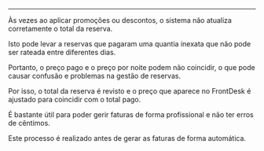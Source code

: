 ---
Às vezes ao aplicar promoções ou descontos, o sistema não atualiza corretamente o total da reserva.

Isto pode levar a reservas que pagaram uma quantia inexata que não pode ser rateada entre diferentes dias.

Portanto, o preço pago e o preço por noite podem não coincidir, o que pode causar confusão e problemas na gestão de reservas.

Por isso, o total da reserva é revisto e o preço que aparece no FrontDesk é ajustado para coincidir com o total pago.

É bastante útil para poder gerir faturas de forma profissional e não ter erros de cêntimos.

Este processo é realizado antes de gerar as faturas de forma automática.
